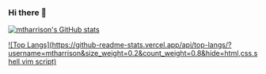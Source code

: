 ### Hi there 👋

[![mtharrison's GitHub stats](https://github-readme-stats.vercel.app/api?username=mtharrison)](https://github.com/anuraghazra/github-readme-stats)

[![Top Langs](https://github-readme-stats.vercel.app/api/top-langs/?username=mtharrison&size_weight=0.2&count_weight=0.8&hide=html,css,shell,vim script)](https://github.com/anuraghazra/github-readme-stats)
